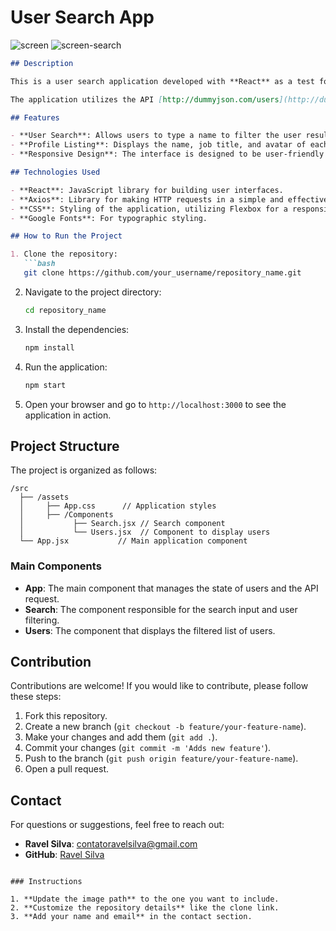 
# User Search App
![screen](https://github.com/user-attachments/assets/0c6c3d26-fdfc-445b-bdd3-a576e9e8154f)
![screen-search](https://github.com/user-attachments/assets/fe2c7ecb-5c9b-4ef7-91c7-3a5dff8806de)
```markdown
## Description

This is a user search application developed with **React** as a test for an interview challenge. The goal of the project was to create an application that requests data from an API and displays user information, including their avatars and job titles.

The application utilizes the API [http://dummyjson.com/users](http://dummyjson.com/users) to fetch user data and allows users to search by name, filtering the results in real time.

## Features

- **User Search**: Allows users to type a name to filter the user results in real time.
- **Profile Listing**: Displays the name, job title, and avatar of each found user.
- **Responsive Design**: The interface is designed to be user-friendly and responsive, adapting to different screen sizes.

## Technologies Used

- **React**: JavaScript library for building user interfaces.
- **Axios**: Library for making HTTP requests in a simple and effective manner.
- **CSS**: Styling of the application, utilizing Flexbox for a responsive layout.
- **Google Fonts**: For typographic styling.

## How to Run the Project

1. Clone the repository:
   ```bash
   git clone https://github.com/your_username/repository_name.git
   ```
2. Navigate to the project directory:
   ```bash
   cd repository_name
   ```
3. Install the dependencies:
   ```bash
   npm install
   ```
4. Run the application:
   ```bash
   npm start
   ```
5. Open your browser and go to `http://localhost:3000` to see the application in action.

## Project Structure

The project is organized as follows:

```
/src
  ├── /assets
  │     ├── App.css      // Application styles
  │     ├── /Components
  │           ├── Search.jsx // Search component
  │           └── Users.jsx  // Component to display users
  └── App.jsx           // Main application component
```

### Main Components

- **App**: The main component that manages the state of users and the API request.
- **Search**: The component responsible for the search input and user filtering.
- **Users**: The component that displays the filtered list of users.

## Contribution

Contributions are welcome! If you would like to contribute, please follow these steps:

1. Fork this repository.
2. Create a new branch (`git checkout -b feature/your-feature-name`).
3. Make your changes and add them (`git add .`).
4. Commit your changes (`git commit -m 'Adds new feature'`).
5. Push to the branch (`git push origin feature/your-feature-name`).
6. Open a pull request.

## Contact

For questions or suggestions, feel free to reach out:

- **Ravel Silva**: [contatoravelsilva@gmail.com](mailto:contatoravelsilva@gmail.com)
- **GitHub**: [Ravel Silva](https://github.com/ravelsilva)
```

### Instructions

1. **Update the image path** to the one you want to include.
2. **Customize the repository details** like the clone link.
3. **Add your name and email** in the contact section.

